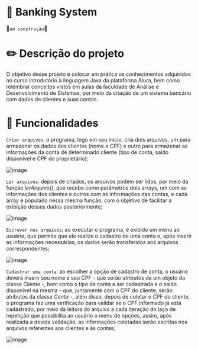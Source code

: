 # 🏦 Banking System
🚧`em construção`🚧

# ✏️ Descrição do projeto
O objetivo desse projeto é colocar em prática os conhecimentos adquiridos no curso introdutório à linguagem Java da plataforma Alura, bem como relembrar conceitos vistos em aulas da faculdade de Análise e Desenvolvimento de Sistemas, por meio da criação de um sistema bancário com dados de clientes e suas contas.

# 🔨 Funcionalidades
`Criar arquivos`: o programa, logo em seu início, cria dois arquivos, um para armazenar os dados dos clientes (nome e CPF) e outro para armazenar as informações da conta de determinado cliente (tipo de conta, saldo disponível e CPF do proprietário);

  ![image](https://github.com/Maria-Faria/BankingSystem/assets/114308727/60886ad4-e9fa-4443-8614-f314b0daf47a)

`Ler arquivos`: depois de criados, os arquivos podem ser lidos, por meio da função _lerArquivo()_, que recebe como parâmetros dois arrays, um com as informações dos clientes e outros com as informações das contas, e cada array é populado nessa mesma função, com o objetivo de facilitar a exibição desses dados posteriormente;

  ![image](https://github.com/Maria-Faria/BankingSystem/assets/114308727/0bd7e948-e860-43a6-be69-a9da19084c48)

`Escrever nos arquivos`: ao executar o programa, é exibido um menu ao usuário, que permite que ele realize o cadastro de uma conta e, após inserir as informações necessárias, os dados serão transferidos aos arquivos correspondentes;

  ![image](https://github.com/Maria-Faria/BankingSystem/assets/114308727/5c665218-a586-4e19-ad21-c522b46e8acd)

`Cadastrar uma conta`: ao escolher a opção de cadastro de conta, o usuário deverá inserir seu nome e seu CPF - que serão atributos de um objeto da classe _Cliente_ -, bem como o tipo da conta a ser cadastrada e o saldo disponível na mesma - que, juntamente com o CPF do cliente, serão atributos da classe _Conta_ -, além disso, depois de coletar o CPF do cliente, o programa faz uma verificação para validar se o CPF informado já está cadastrado, por meio da leitura do arquivo a cada iteração do laço de repetição que possibilita ao usuário o menu de opções, assim, após realizada a devida validação, as informações coletadas serão escritas nos arquivos referentes aos clientes e às contas;

  ![image](https://github.com/Maria-Faria/BankingSystem/assets/114308727/eb84b631-5cc6-473b-b804-c6c34bc0e729)
